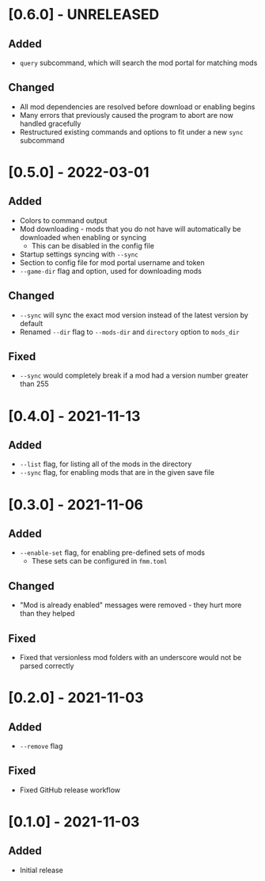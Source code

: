 # [0.6.0] - UNRELEASED

## Added
- `query` subcommand, which will search the mod portal for matching mods

## Changed
- All mod dependencies are resolved before download or enabling begins
- Many errors that previously caused the program to abort are now handled gracefully
- Restructured existing commands and options to fit under a new `sync` subcommand

# [0.5.0] - 2022-03-01

## Added
- Colors to command output
- Mod downloading - mods that you do not have will automatically be downloaded when enabling or syncing
  - This can be disabled in the config file
- Startup settings syncing with `--sync`
- Section to config file for mod portal username and token
- `--game-dir` flag and option, used for downloading mods

## Changed
- `--sync` will sync the exact mod version instead of the latest version by default
- Renamed `--dir` flag to `--mods-dir` and `directory` option to `mods_dir`

## Fixed
- `--sync` would completely break if a mod had a version number greater than 255

# [0.4.0] - 2021-11-13

## Added
- `--list` flag, for listing all of the mods in the directory
- `--sync` flag, for enabling mods that are in the given save file

# [0.3.0] - 2021-11-06

## Added
- `--enable-set` flag, for enabling pre-defined sets of mods
  - These sets can be configured in `fmm.toml`

## Changed
- "Mod is already enabled" messages were removed - they hurt more than they helped

## Fixed
- Fixed that versionless mod folders with an underscore would not be parsed correctly

# [0.2.0] - 2021-11-03

## Added
- `--remove` flag

## Fixed
- Fixed GitHub release workflow

# [0.1.0] - 2021-11-03

## Added
- Initial release
